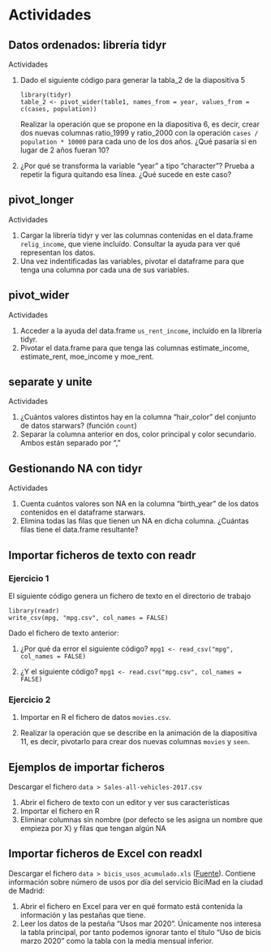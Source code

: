 # Actividades

## Datos ordenados: librería tidyr

Actividades

1. Dado el siguiente código para generar la tabla_2 de la diapositiva 5

   ```{r}
   library(tidyr)
   table_2 <- pivot_wider(table1, names_from = year, values_from = c(cases, population))
   ```

   Realizar la operación que se propone en la diapositiva 6, es decir, crear dos nuevas columnas ratio_1999 y ratio_2000 con la operación `cases / population * 10000` para cada uno de los dos años. ¿Qué pasaría si en lugar de 2 años fueran 10?

2. ¿Por qué se transforma la variable “year” a tipo “character”? Prueba a repetir la figura quitando esa línea. ¿Qué sucede en este caso?

## pivot_longer

Actividades

1. Cargar la librería tidyr y ver las columnas contenidas en el data.frame `relig_income`, que viene incluído. Consultar la ayuda para ver qué representan los datos.
2. Una vez indentificadas las variables, pivotar el dataframe para que tenga una columna por cada una de sus variables.

## pivot_wider

Actividades

1. Acceder a la ayuda del data.frame `us_rent_income`, incluído en la librería tidyr.
2. Pivotar el data.frame para que tenga las columnas estimate_income, estimate_rent, moe_income y moe_rent.

## separate y unite

Actividades

1. ¿Cuántos valores distintos hay en la columna “hair_color” del conjunto de datos starwars? (función `count`)
2. Separar la columna anterior en dos, color principal y color secundario. Ambos están separado por “,”

## Gestionando NA con tidyr

Actividades

1. Cuenta cuántos valores son NA en la columna “birth_year” de los datos contenidos en el dataframe starwars.
2. Elimina todas las filas que tienen un NA en dicha columna. ¿Cuántas filas tiene el data.frame resultante?

## Importar ficheros de texto con readr

### Ejercicio 1

El siguiente código genera un fichero de texto en el directorio de trabajo

```{r}
library(readr)
write_csv(mpg, "mpg.csv", col_names = FALSE)
```

Dado el fichero de texto anterior:

1. ¿Por qué da error el siguiente código?
   `mpg1 <- read_csv("mpg", col_names = FALSE)`

2. ¿Y el siguiente código?
   `mpg1 <- read.csv("mpg.csv", col_names = FALSE)`

### Ejercicio 2

1. Importar en R el fichero de datos `movies.csv`. 

2. Realizar la operación que se describe en la animación de la diapositiva 11, es decir, pivotarlo para crear dos nuevas columnas `movies` y `seen`.

## Ejemplos de importar ficheros

Descargar el fichero `data > Sales-all-vehicles-2017.csv`

1. Abrir el fichero de texto con un editor y ver sus características
2. Importar el fichero en R
3. Eliminar columnas sin nombre (por defecto se les asigna un nombre que empieza por X) y filas que tengan algún NA

## Importar ficheros de Excel con readxl

Descargar el fichero `data > bicis_usos_acumulado.xls` ([Fuente](https://datos.madrid.es/portal/site/egob/menuitem.c05c1f754a33a9fbe4b2e4b284f1a5a0/?vgnextoid=6d8bdae2be63c410VgnVCM1000000b205a0aRCRD&vgnextchannel=374512b9ace9f310VgnVCM100000171f5a0aRCRD&vgnextfmt=default)). Contiene información sobre número de usos por día del servicio BiciMad en la ciudad de Madrid:

1. Abrir el fichero en Excel para ver en qué formato está contenida la información y las pestañas que tiene.
2. Leer los datos de la pestaña “Usos mar 2020”. Únicamente nos interesa la tabla principal, por tanto podemos ignorar tanto el título “Uso de bicis marzo 2020” como la tabla con la media mensual inferior.
